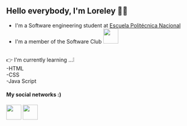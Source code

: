 
## Hello everybody, I'm Loreley 👋😊 
- I'm a Software engineering student at [Escuela Politécnica Nacional](https://www.epn.edu.ec/)
- I'm a member of the Software Club 
<img height="40" with="40" src="https://avatars.githubusercontent.com/u/84605041?s=200&v=4"></img>
<br> 
👉  I'm currently learning ...❕ 
<br>-HTML
<br>-CSS
<br>-Java Script

#### My social networks :)
<img height="40" with="40" src="https://upload.wikimedia.org/wikipedia/commons/5/51/Facebook_f_logo_%282019%29.svg" ></img> [](https://www.facebook.com/loreley.pazmino)
<img height="40" with="40" src="https://c0.klipartz.com/pngpicture/822/208/gratis-png-icono-de-aplicacion-de-instagram-simbolo-de-logo-de-redes-sociales-insta-thumbnail.png"></img> [](https://www.instagram.com/loreleypazmino)




